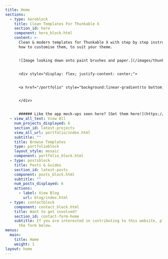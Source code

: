 ```yaml
---
title: Home
sections:
  - type: heroblock
    title: Clean Templates For Thunkable X
    section_id: hero
    component: hero_block.html
    content: >-
      Clean & modern templates for Thunkable X with step by step instructions on
      how to customise them, to suit your theme. 


      ![Image looking down onto paint brushes and paper.](/images/thunkable-templates-header.png)


      <div style="display: flex; justify-content: center;">


      <a href="/portfolio" style="background:linear-gradient(to bottom, #0c8aea 5%, #0c8aea 100%); background-color:#0c8aea; border-radius:0px; border:1px solid #0c8aea; display:inline-block; cursor:pointer; color:#ffffff; font-family:Trebuchet MS; font-size:19px; font-weight:bold; padding:13px 76px; text-decoration:none; width: 50%; text-align: center;">View Templates</a>


      </div>


      ###### Like the app mock-ups seen here? [Get them here!](https://app-mockup.com/)
  - view_all_text: View All
    num_projects_displayed: 6
    section_id: latest-projects
    view_all_url: portfolio/index.html
    subtitle: ""
    title: Browse Templates
    type: portfolioblock
    layout_style: mosaic
    component: portfolio_block.html
  - type: postsblock
    title: Posts & Guides
    section_id: latest-posts
    component: posts_block.html
    subtitle: ""
    num_posts_displayed: 6
    actions:
      - label: View Blog
        url: blog/index.html
  - type: contactblock
    component: contact_block.html
    title: Want to get involved?
    section_id: contact-form-home
    subtitle: If you are interested in contributing to this website, please fill out
      the form below.
menus:
  main:
    title: Home
    weight: 1
layout: home
---
```

